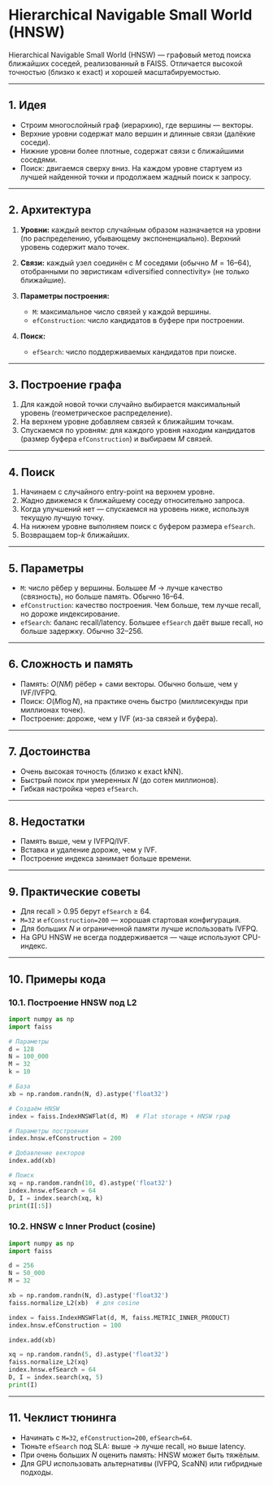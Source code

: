 # Hierarchical Navigable Small World (HNSW)

Hierarchical Navigable Small World (HNSW) — графовый метод поиска ближайших соседей, реализованный в FAISS. Отличается высокой точностью (близко к exact) и хорошей масштабируемостью.

---

## 1. Идея

* Строим многослойный граф (иерархию), где вершины — векторы.
* Верхние уровни содержат мало вершин и длинные связи (далёкие соседи).
* Нижние уровни более плотные, содержат связи с ближайшими соседями.
* Поиск: двигаемся сверху вниз. На каждом уровне стартуем из лучшей найденной точки и продолжаем жадный поиск к запросу.

---

## 2. Архитектура

1. **Уровни:** каждый вектор случайным образом назначается на уровни (по распределению, убывающему экспоненциально). Верхний уровень содержит мало точек.
2. **Связи:** каждый узел соединён с $M$ соседями (обычно $M=16$–$64$), отобранными по эвристикам «diversified connectivity» (не только ближайшие).
3. **Параметры построения:**

   * `M`: максимальное число связей у каждой вершины.
   * `efConstruction`: число кандидатов в буфере при построении.
4. **Поиск:**

   * `efSearch`: число поддерживаемых кандидатов при поиске.

---

## 3. Построение графа

1. Для каждой новой точки случайно выбирается максимальный уровень (геометрическое распределение).
2. На верхнем уровне добавляем связей к ближайшим точкам.
3. Спускаемся по уровням: для каждого уровня находим кандидатов (размер буфера `efConstruction`) и выбираем $M$ связей.

---

## 4. Поиск

1. Начинаем с случайного entry-point на верхнем уровне.
2. Жадно движемся к ближайшему соседу относительно запроса.
3. Когда улучшений нет — спускаемся на уровень ниже, используя текущую лучшую точку.
4. На нижнем уровне выполняем поиск с буфером размера `efSearch`.
5. Возвращаем top-$k$ ближайших.

---

## 5. Параметры

* `M`: число рёбер у вершины. Большее $M$ → лучше качество (связность), но больше память. Обычно 16–64.
* `efConstruction`: качество построения. Чем больше, тем лучше recall, но дороже индексирование.
* `efSearch`: баланс recall/latency. Большее `efSearch` даёт выше recall, но больше задержку. Обычно 32–256.

---

## 6. Сложность и память

* Память: $O(NM)$ рёбер + сами векторы. Обычно больше, чем у IVF/IVFPQ.
* Поиск: $O(M \log N)$, на практике очень быстро (миллисекунды при миллионах точек).
* Построение: дороже, чем у IVF (из-за связей и буфера).

---

## 7. Достоинства

* Очень высокая точность (близко к exact kNN).
* Быстрый поиск при умеренных $N$ (до сотен миллионов).
* Гибкая настройка через `efSearch`.

---

## 8. Недостатки

* Память выше, чем у IVFPQ/IVF.
* Вставка и удаление дороже, чем у IVF.
* Построение индекса занимает больше времени.

---

## 9. Практические советы

* Для recall > 0.95 берут `efSearch` ≥ 64.
* `M=32` и `efConstruction=200` — хорошая стартовая конфигурация.
* Для больших $N$ и ограниченной памяти лучше использовать IVFPQ.
* На GPU HNSW не всегда поддерживается — чаще используют CPU-индекс.

---

## 10. Примеры кода 

### 10.1. Построение HNSW под L2

```python
import numpy as np
import faiss

# Параметры
d = 128
N = 100_000
M = 32
k = 10

# База
xb = np.random.randn(N, d).astype('float32')

# Создаём HNSW
index = faiss.IndexHNSWFlat(d, M)  # Flat storage + HNSW граф

# Параметры построения
index.hnsw.efConstruction = 200

# Добавление векторов
index.add(xb)

# Поиск
xq = np.random.randn(10, d).astype('float32')
index.hnsw.efSearch = 64
D, I = index.search(xq, k)
print(I[:5])
```

### 10.2. HNSW с Inner Product (cosine)

```python
import numpy as np
import faiss

d = 256
N = 50_000
M = 32

xb = np.random.randn(N, d).astype('float32')
faiss.normalize_L2(xb)  # для cosine

index = faiss.IndexHNSWFlat(d, M, faiss.METRIC_INNER_PRODUCT)
index.hnsw.efConstruction = 100

index.add(xb)

xq = np.random.randn(5, d).astype('float32')
faiss.normalize_L2(xq)
index.hnsw.efSearch = 64
D, I = index.search(xq, 5)
print(I)
```

---

## 11. Чеклист тюнинга

* Начинать с `M=32`, `efConstruction=200`, `efSearch=64`.
* Тюньте `efSearch` под SLA: выше → лучше recall, но выше latency.
* При очень больших $N$ оценить память: HNSW может быть тяжёлым.
* Для GPU использовать альтернативы (IVFPQ, ScaNN) или гибридные подходы.
